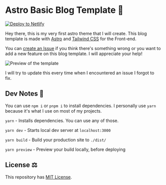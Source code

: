 # Astro Basic Blog Template 🚀

[![Deploy to Netlify](https://www.netlify.com/img/deploy/button.svg)](https://app.netlify.com/start/deploy?repository=https://github.com/lancerossdev/astro-basic-blog)

Hey there, this is my very first astro theme that I will create.
This blog template is made with [Astro](https://astro.build) and [Tailwind CSS](https://tailwindcss.com) for the Front-end.

You can [create an Issue](https://github.com/lancerossdev/astro-basic-blog/issues/new) if you think there's something wrong or you want to add a new feature on this blog template. I will appreciate your help!

![Preview of the template](https://user-images.githubusercontent.com/102563271/196021355-1deff447-de23-41b8-8cf3-035459a27662.png)

I will try to update this every time when I encountered an issue I forgot to fix.

## Dev Notes 📝

You can use `npm i` or `pnpm i` to install dependencies. I personally use `yarn` because it's what I use on most of my projects.

`yarn` - Installs dependencies. You can use any of those.

`yarn dev` - Starts local dev server at `localhost:3000`

`yarn build` - Build your production site to `./dist/`

`yarn preview` - Preview your build locally, before deploying

## License ⚖️

This repository has [MIT License](https://github.com/lancerossdev/astro-basic-blog/blob/master/LICENSE).
